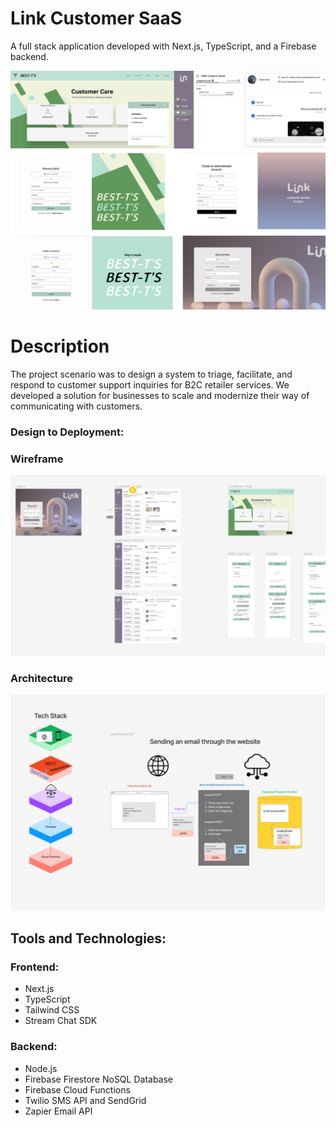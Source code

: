 # Link Customer SaaS

A full stack application developed with Next.js, TypeScript, and a Firebase backend.

<img src="screenshots.png" width=600>

# Description
The project scenario was to design a system to triage, facilitate, and respond to customer support inquiries for B2C retailer services. We developed
a solution for businesses to scale and modernize their way of communicating with customers. 

### Design to Deployment:

### Wireframe
<img src="linkwireframe.png" width=600>

### Architecture
<img src="link architecture.png" width=600>

## Tools and Technologies:
### Frontend:
- Next.js
- TypeScript
- Tailwind CSS
- Stream Chat SDK

### Backend:
- Node.js
- Firebase Firestore NoSQL Database
- Firebase Cloud Functions
- Twilio SMS API and SendGrid
- Zapier Email API

